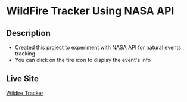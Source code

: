 # WildFire Tracker Using NASA API

## Description

- Created this project to experiment with NASA API for natural events tracking
- You can click on the fire icon to display the event's info

## Live Site

[Wildire Tracker]()
